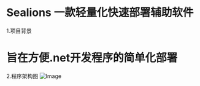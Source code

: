# Sealions 一款轻量化快速部署辅助软件
1.项目背景
# 旨在方便.net开发程序的简单化部署

2.程序架构图
![Image](http://39.99.173.172/SealionsFramework.jpg)
